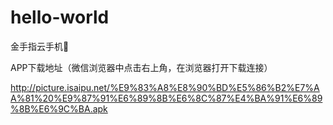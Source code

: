 # hello-world
金手指云手机📱

APP下载地址（微信浏览器中点击右上角，在浏览器打开下载连接）

http://picture.isaipu.net/%E9%83%A8%E8%90%BD%E5%86%B2%E7%AA%81%20%E9%87%91%E6%89%8B%E6%8C%87%E4%BA%91%E6%89%8B%E6%9C%BA.apk
